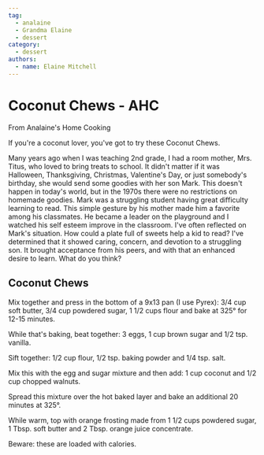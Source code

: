 ```yaml
---
tag:
  - analaine
  - Grandma Elaine
  - dessert
category:
  - dessert
authors:
  - name: Elaine Mitchell
---
```


# Coconut Chews - AHC
From Analaine's Home Cooking

If you're a coconut lover, you've got to try these Coconut Chews.

Many years ago when I was teaching 2nd grade, I had a room mother, Mrs. Titus, who loved to
bring treats to school. It didn't matter if it was Halloween, Thanksgiving, Christmas, Valentine's
Day, or just somebody's birthday, she would send some goodies with her son Mark. This doesn't
happen in today's world, but in the 1970s there were no restrictions on homemade goodies.
Mark was a struggling student having great difficulty learning to read. This simple gesture by
his mother made him a favorite among his classmates. He became a leader on the playground
and I watched his self esteem improve in the classroom. I've often reflected on Mark's situation.
How could a plate full of sweets help a kid to read? I've determined that it showed caring,
concern, and devotion to a struggling son. It brought acceptance from his peers, and with that an
enhanced desire to learn. What do you think?

## Coconut Chews
Mix together and press in the bottom of a 9x13 pan (I use Pyrex): 3/4 cup soft butter, 3/4 cup
powdered sugar, 1 1/2 cups flour and bake at 325° for 12-15 minutes.

While that's baking, beat together: 3 eggs, 1 cup brown sugar and 1/2 tsp. vanilla.

Sift together: 1/2 cup flour, 1/2 tsp. baking powder and 1/4 tsp. salt.

Mix this with the egg and sugar mixture and then add: 1 cup coconut and 1/2 cup chopped
walnuts.

Spread this mixture over the hot baked layer and bake an additional 20 minutes at 325°.

While warm, top with orange frosting made from 1 1/2 cups powdered sugar, 1 Tbsp. soft butter
and 2 Tbsp. orange juice concentrate.


Beware: these are loaded with calories.
